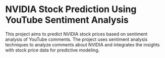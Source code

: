 # NVIDIA Stock Prediction Using YouTube Sentiment Analysis

This project aims to predict NVIDIA stock prices based on sentiment analysis of YouTube comments. The project uses sentiment analysis techniques to analyze comments about NVIDIA and integrates the insights with stock price data for predictive modeling.

